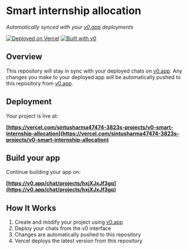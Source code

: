 # Smart internship allocation

*Automatically synced with your [v0.app](https://v0.app) deployments*

[![Deployed on Vercel](https://img.shields.io/badge/Deployed%20on-Vercel-black?style=for-the-badge&logo=vercel)](https://vercel.com/sintusharma47474-3823s-projects/v0-smart-internship-allocation)
[![Built with v0](https://img.shields.io/badge/Built%20with-v0.app-black?style=for-the-badge)](https://v0.app/chat/projects/hxjXJxJf3gq)

## Overview

This repository will stay in sync with your deployed chats on [v0.app](https://v0.app).
Any changes you make to your deployed app will be automatically pushed to this repository from [v0.app](https://v0.app).

## Deployment

Your project is live at:

**[https://vercel.com/sintusharma47474-3823s-projects/v0-smart-internship-allocation](https://vercel.com/sintusharma47474-3823s-projects/v0-smart-internship-allocation)**

## Build your app

Continue building your app on:

**[https://v0.app/chat/projects/hxjXJxJf3gq](https://v0.app/chat/projects/hxjXJxJf3gq)**

## How It Works

1. Create and modify your project using [v0.app](https://v0.app)
2. Deploy your chats from the v0 interface
3. Changes are automatically pushed to this repository
4. Vercel deploys the latest version from this repository
